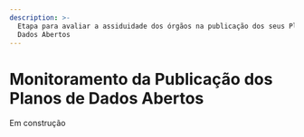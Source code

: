 ```yaml
---
description: >-
  Etapa para avaliar a assiduidade dos órgãos na publicação dos seus Planos de
  Dados Abertos
---
```


# Monitoramento da Publicação dos Planos de Dados Abertos

Em construção
